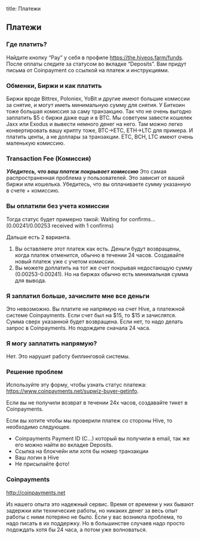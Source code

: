 title: Платежи

## Платежи
### Где платить?
Найдите кнопку “Pay” у себя в профиле https://the.hiveos.farm/funds.
После оплаты следите за статусом во вкладке “Deposits”.
Вам придут письма от Coinpayment со ссылкой на платеж и инструкциями.

### Обменки, Биржи и как платить
Биржи вроде Bittrex, Poloniex, YoBit и другие имеют большие комиссии за снятие, и могут иметь минимальную сумму для снятия. У Биткоин тоже большая комиссия за саму транзакцию. Так что не очень выгодно заплатить $5 с биржи даже еще и в BTC.
Мы советуем завести кошелек Jaxx или Exodus и вывести немного денег на него. Там можно легко конвертировать вашу крипту тоже, BTC->ETC, ETH->LTC для примера. И платить центы, а не доллары за транзакции. ETC, BCH, LTC имеют очень маленькую комиссию.

### Transaction Fee (Комиссия)
***Убедитесь, что ваш платеж покрывает комиссию***
Это самая распространенная проблема у пользователей. Это зависит от вашей биржи или кошелька. Убедитесь, что вы оплачиваете сумму указанную в счете + комиссию.

### Вы оплатили без учета комиссии
Тогда статус будет примерно такой:
Waiting for confirms… (0.00241/0.00253 received with 1 confirms)

Дальше есть 2 варианта.
1. Вы оставляете этот платеж как есть. Деньги будут возвращены, когда платеж отменится, обычно в течении 24 часов. Создавайте новый платеж уже с учетом комиссии.
2. Вы можете доплатить на тот же счет покрывая недостающую сумму (0.00253-0.00241). Но на биржах обычно есть минимальная сумма для вывода.

### Я заплатил больше, зачислите мне все деньги
Это невозможно. Вы платите не напрямую на счет Hive, а платежной системе Coinpayments. Если счет был на $15, то $15 и зачислятся. Сумма сверх указанной будет возвращена. Если нет, то надо делать запрос в Coinpayments. Но подождите сначала 24 часа.

### Я могу заплатить напрямую?
Нет. Это нарушит работу биллинговой системы.

### Решение проблем
Используйте эту форму, чтобы узнать статус платежа:
https://www.coinpayments.net/supwiz-buyer-getinfo.

Если вы не получили возврат в течении 24х часов, создавайте тикет в Coinpayments.

Если вы хотите чтобы мы проверили платеж со стороны Hive, то необходимо следующее.
- Coinpayments Payment ID (C…) который вы получили в email, так же его можно найти во вкладке Deposits.
- Ссылка на блокчейн или хотя бы номер транзакции
- Ваш логин в Hive
- Не присылайте фото!

### Coinpayments
http://coinpayments.net

Из нашего опыта это надежный сервис. Время от времени у них бывают задержки или технические работы, но никаких денег за весь опыт работы с ними потеряно не было. Если у вас возникла проблема, то надо писать в их поддержку. Но в большинстве случаев надо просто подождать хотя бы 24 часа, а потом уже волноваться.
